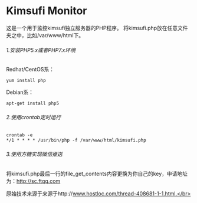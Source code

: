 # Kimsufi Monitor
这是一个用于监控kimsufi独立服务器的PHP程序。
将kimsufi.php放在任意文件夹之中，比如/var/www/html下。
###### 1.安装PHP5.x或者PHP7.x环境
Redhat/CentOS系：
```
yum install php
```
Debian系：
```
apt-get install php5
```
###### 2.使用crontab定时运行
```
crontab -e
*/1 * * * * /usr/bin/php -f /var/www/html/kimsufi.php
```
###### 3.使用方糖实现微信推送
将kimsufi.php最后一行的file_get_contents内容更换为你自己的key，申请地址为：http://sc.ftqq.com

原始技术来源于来源于http://www.hostloc.com/thread-408681-1-1.html.</br>
